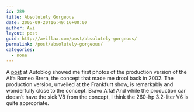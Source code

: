 ```yaml
---
id: 289
title: Absolutely Gorgeous
date: 2005-09-20T16:49:16+00:00
author: Avi
layout: post
guid: http://aviflax.com/post/absolutely-gorgeous/
permalink: /post/absolutely-gorgeous/
categories:
  - none
---
```

A [post](http://www.autoblog.com/entry/1234000777058893/) at Autoblog showed me first photos of the production version of the Alfa Romeo Brera, the concept that made me drool back in 2002. The production version, unveiled at the Frankfurt show, is remarkably and wonderfully close to the concept. Bravo Alfa! And while the production car doesn&#8217;t have the sick V8 from the concept, I think the 260-hp 3.2-liter V6 is quite appropriate.